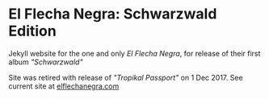 # El Flecha Negra: Schwarzwald Edition

Jekyll website for the one and only _El Flecha Negra_, for release of their first album _"Schwarzwald"_

Site was retired with release of _"Tropikal Passport"_ on 1 Dec 2017. See current site at [elflechanegra.com](https://elflechanegra.com)
